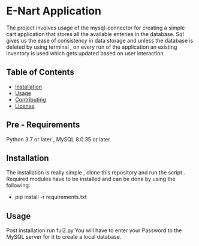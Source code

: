 # E-Nart Application

The project involves usage of the mysql-connector for creating a simple cart application that stores all the available enteries in the database. Sql gives us the ease of consistency in data storage and unless the database is deleted by using terminal , on every run of the application an existing inventory is used which gets updated based on user interaction.


## Table of Contents

- [Installation](#installation)
- [Usage](#usage)
- [Contributing](#contributing)
- [License](#license)

## Pre - Requirements 
Python 3.7 or later ,  MySQL 8.0.35 or later
## Installation
The installation is really simple , clone this repository and run the script . Required modules have to be installed and can be done by using the following:
- pip install -r requirements.txt
## Usage
Post installation run ful2.py
You will have to enter your Password to the MySQL server for it to create a local database.

  
